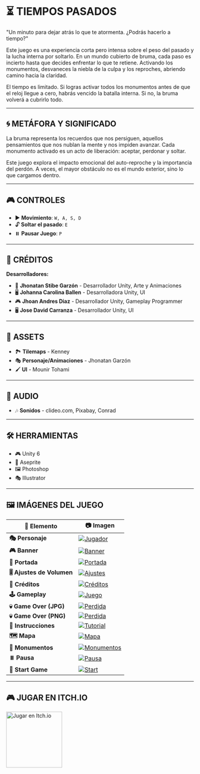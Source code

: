 # ⏳ TIEMPOS PASADOS

"Un minuto para dejar atrás lo que te atormenta. ¿Podrás hacerlo a tiempo?"

Este juego es una experiencia corta pero intensa sobre el peso del pasado y la lucha interna por soltarlo. En un mundo cubierto de bruma, cada paso es incierto hasta que decides enfrentar lo que te retiene. Activando los monumentos, desvaneces la niebla de la culpa y los reproches, abriendo camino hacia la claridad.

El tiempo es limitado. Si logras activar todos los monumentos antes de que el reloj llegue a cero, habrás vencido la batalla interna. Si no, la bruma volverá a cubrirlo todo.

---

## 🌀 METÁFORA Y SIGNIFICADO

La bruma representa los recuerdos que nos persiguen, aquellos pensamientos que nos nublan la mente y nos impiden avanzar. Cada monumento activado es un acto de liberación: aceptar, perdonar y soltar.

Este juego explora el impacto emocional del auto-reproche y la importancia del perdón. A veces, el mayor obstáculo no es el mundo exterior, sino lo que cargamos dentro.

---

## 🎮 CONTROLES

- ▶️ **Movimiento**: `W, A, S, D`
- 🔓 **Soltar el pasado**: `E`
- ⏸️ **Pausar Juego**: `P`

---

## 👥 CRÉDITOS

**Desarrolladores:**

- 🎨 **Jhonatan Stibe Garzón** - Desarrollador Unity, Arte y Animaciones  
- 🖥️ **Johanna Carolina Ballen** - Desarrolladora Unity, UI  
- 🎮 **Jhoan Andres Diaz** - Desarrollador Unity, Gameplay Programmer  
- 🖥️ **Jose David Carranza** - Desarrollador Unity, UI  

---

## 🎨 ASSETS

- 🏞️ **Tilemaps** - Kenney  
- 🎭 **Personaje/Animaciones** - Jhonatan Garzón  
- 🖌️ **UI** - Mounir Tohami  

---

## 🎵 AUDIO

- 🎶 **Sonidos** - clideo.com, Pixabay, Conrad  

---

## 🛠️ HERRAMIENTAS

- 🎮 Unity 6
- 🎨 Aseprite
- 🖼️ Photoshop
- 🎭 Illustrator

---
## 🖼️ IMÁGENES DEL JUEGO

| 📌 Elemento | 📷 Imagen |
|------------|------------|
| **🎭 Personaje** | [![Jugador](Assets/DataGameTiemposPasados/Player.png)](Assets/DataGameTiemposPasados/Player.png) |
| **🎮 Banner** | [![Banner](Assets/DataGameTiemposPasados/TiemposPasadosBanner.png)](Assets/DataGameTiemposPasados/TiemposPasadosBanner.png) |
| **🎨 Portada** | [![Portada](Assets/DataGameTiemposPasados/TiemposPasadosInterface.png)](Assets/DataGameTiemposPasados/TiemposPasadosInterface.png) |
| **🎚️ Ajustes de Volumen** | [![Ajustes](Assets/DataGameTiemposPasados/AjustesVolume.png)](Assets/DataGameTiemposPasados/AjustesVolume.png) |
| **📜 Créditos** | [![Créditos](Assets/DataGameTiemposPasados/Creditos.png)](Assets/DataGameTiemposPasados/Creditos.png) |
| **🕹️ Gameplay** | [![Juego](Assets/DataGameTiemposPasados/Game.png)](Assets/DataGameTiemposPasados/Game.png) |
| **💀 Game Over (JPG)** | [![Perdida](Assets/DataGameTiemposPasados/GameLost.jpg)](Assets/DataGameTiemposPasados/GameLost.jpg) |
| **💀 Game Over (PNG)** | [![Perdida](Assets/DataGameTiemposPasados/GameOver.png)](Assets/DataGameTiemposPasados/GameOver.png) |
| **📖 Instrucciones** | [![Tutorial](Assets/DataGameTiemposPasados/Instrucciones.png)](Assets/DataGameTiemposPasados/Instrucciones.png) |
| **🗺️ Mapa** | [![Mapa](Assets/DataGameTiemposPasados/Mapa.png)](Assets/DataGameTiemposPasados/Mapa.png) |
| **🗿 Monumentos** | [![Monumentos](Assets/DataGameTiemposPasados/Monumentos.png)](Assets/DataGameTiemposPasados/Monumentos.png) |
| **⏸️ Pausa** | [![Pausa](Assets/DataGameTiemposPasados/Pausa.png)](Assets/DataGameTiemposPasados/Pausa.png) |
| **🚀 Start Game** | [![Start](Assets/DataGameTiemposPasados/StartGame.png)](Assets/DataGameTiemposPasados/StartGame.png) |

---

## 🎮 JUGAR EN ITCH.IO

<a href="https://josedavdmast3r.itch.io/tiempos-pasados" target="_blank">
  <img src="Assets/DataGameTiemposPasados/TiemposPasadosBanner.png" alt="Jugar en Itch.io" style="width:150px;">
</a>
